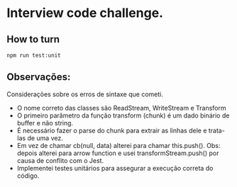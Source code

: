 # Interview code challenge.

## How to turn

```
npm run test:unit
```

## Observações:

Considerações sobre os erros de sintaxe que cometi.

- O nome correto das classes são ReadStream, WriteStream e Transform
- O primeiro parâmetro da função transform (chunk) é um dado binário de buffer e não string.
- É necessário fazer o parse do chunk para extrair as linhas dele e trata-las de uma vez.
- Em vez de chamar cb(null, data) alterei para chamar this.push(). Obs: depois alterei para arrow function e usei transformStream.push() por causa de conflito com o Jest.
- Implementei testes unitários para assegurar a execução correta do código.
